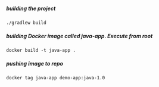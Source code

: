 ##### building the project

    ./gradlew build

##### building Docker image called java-app. Execute from root

    docker build -t java-app .
    
##### pushing image to repo 

    docker tag java-app demo-app:java-1.0
    
